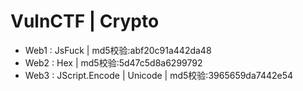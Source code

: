 # VulnCTF | Crypto 
* Web1 : JsFuck | md5校验:abf20c91a442da48
* Web2 : Hex | md5校验:5d47c5d8a6299792
* Web3 : JScript.Encode | Unicode | md5校验:3965659da7442e54
